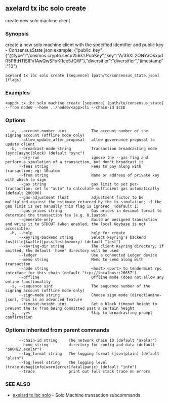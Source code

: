 ## axelard tx ibc solo create

create new solo machine client

### Synopsis

create a new solo machine client with the specified identifier and public key
\- ConsensusState json example: {"public_key":{"@type":"/cosmos.crypto.secp256k1.PubKey","key":"A/3SXL2ONYaOkxpdR5P8tHTlSlPv1AwQwSFxKRee5JQW"},"diversifier":"diversifier","timestamp":"10"}

```
axelard tx ibc solo create [sequence] [path/to/consensus_state.json] [flags]
```

### Examples

```
<appd> tx ibc solo machine create [sequence] [path/to/consensus_state] --from node0 --home ../node0/<app>cli --chain-id $CID
```

### Options

```
  -a, --account-number uint           The account number of the signing account (offline mode only)
      --allow_update_after_proposal   allow governance proposal to update client
  -b, --broadcast-mode string         Transaction broadcasting mode (sync|async|block) (default "sync")
      --dry-run                       ignore the --gas flag and perform a simulation of a transaction, but don't broadcast it
      --fees string                   Fees to pay along with transaction; eg: 10uatom
      --from string                   Name or address of private key with which to sign
      --gas string                    gas limit to set per-transaction; set to "auto" to calculate sufficient gas automatically (default 200000)
      --gas-adjustment float          adjustment factor to be multiplied against the estimate returned by the tx simulation; if the gas limit is set manually this flag is ignored  (default 1)
      --gas-prices string             Gas prices in decimal format to determine the transaction fee (e.g. 0.1uatom)
      --generate-only                 Build an unsigned transaction and write it to STDOUT (when enabled, the local Keybase is not accessible)
  -h, --help                          help for create
      --keyring-backend string        Select keyring's backend (os|file|kwallet|pass|test|memory) (default "test")
      --keyring-dir string            The client Keyring directory; if omitted, the default 'home' directory will be used
      --ledger                        Use a connected Ledger device
      --memo string                   Memo to send along with transaction
      --node string                   <host>:<port> to tendermint rpc interface for this chain (default "tcp://localhost:26657")
      --offline                       Offline mode (does not allow any online functionality
  -s, --sequence uint                 The sequence number of the signing account (offline mode only)
      --sign-mode string              Choose sign mode (direct|amino-json), this is an advanced feature
      --timeout-height uint           Set a block timeout height to prevent the tx from being committed past a certain height
  -y, --yes                           Skip tx broadcasting prompt confirmation
```

### Options inherited from parent commands

```
      --chain-id string     The network chain ID (default "axelar")
      --home string         directory for config and data (default "$HOME/.axelar")
      --log_format string   The logging format (json|plain) (default "plain")
      --log_level string    The logging level (trace|debug|info|warn|error|fatal|panic) (default "info")
      --trace               print out full stack trace on errors
```

### SEE ALSO

- [axelard tx ibc solo](axelard_tx_ibc_solo.md)	 - Solo Machine transaction subcommands
